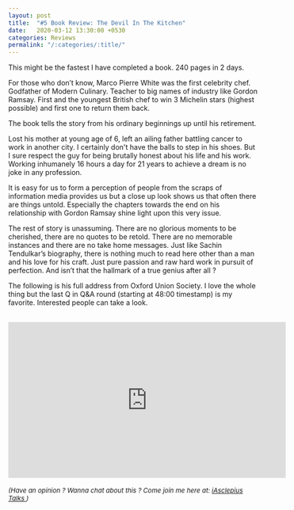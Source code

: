 ```yaml
---
layout: post
title:  "#5 Book Review: The Devil In The Kitchen"
date:   2020-03-12 13:30:00 +0530
categories: Reviews
permalink: "/:categories/:title/"
---
```


This might be the fastest I have completed a book. 240 pages in 2 days.<br/>

For those who don’t know, Marco Pierre White was the first celebrity chef. Godfather of Modern Culinary. Teacher to big names of industry like Gordon Ramsay. First and the youngest British chef to win 3 Michelin stars (highest possible) and first one to return them back.<br/>

The book tells the story from his ordinary beginnings up until his retirement.<br/>

Lost his mother at young age of 6, left an ailing father battling cancer to work in another city. I certainly don't have the balls to step in his shoes. But I sure respect the guy for being brutally honest about his life and his work. Working inhumanely 16 hours a day for 21 years to achieve a dream is no joke in any profession. <br/>

It is easy for us to form a perception of people from the scraps of information media provides us but a close up look shows us that often there are things untold. Especially the chapters towards the end on his relationship with Gordon Ramsay shine light upon this very issue.<br/>

The rest of story is unassuming. There are no glorious moments to be cherished, there are no quotes to be retold. There are no memorable instances and there are no take home messages. Just like Sachin Tendulkar’s biography, there is nothing much to read here other than a man and his love for his craft. Just pure passion and raw hard work in pursuit of perfection. And isn’t that the hallmark of a true genius after all ?<br/>

The following is his full address from Oxford Union Society. I love the whole thing but the last Q in Q&A round (starting at 48:00 timestamp) is my favorite. Interested people can take a look. <br/>
<br/>

<iframe width="560" height="315" src="https://www.youtube.com/embed/U-xCIstDBaI" frameborder="0" allow="accelerometer; autoplay; encrypted-media; gyroscope; picture-in-picture" allowfullscreen></iframe>

<br/>
<br/>
<font size="2">
 	<i>
 	(Have an opinion ? Wanna chat about this ? Come join me here at: <a href="https://t.me/iAsclepiusTalks">iAsclepius Talks </a>)
 </i>
 </font>
